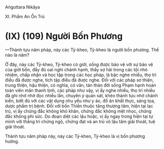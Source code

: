 Aṅguttara Nikāya

XI. Phẩm An Ổn Trú

# (IX) (109) Người Bốn Phương

—Thành tựu năm pháp, này các Tỷ-kheo, Tỷ-kheo là người bốn phương. Thế nào là năm?

Ở đây, này các Tỷ-kheo, Tỷ-kheo có giới, sống được bảo vệ với sự bảo vệ của giới bổn, đầy đủ oai nghi chánh hạnh, thấy sợ hãi trong các tội nhỏ nhiệm, chấp nhận và học tập trong các học pháp, là bậc nghe nhiều, thọ trì điều đã được nghe, tích tập điều đã được nghe. Ðối với các pháp sơ thiện, trung thiện, hậu thiện, có nghĩa, có văn, tán thán đời sống Phạm hạnh hoàn toàn viên mãn thanh tịnh, các pháp như vậy, vị ấy nghe nhiều, thọ trì nhiều đã ghi nhớ nhờ đọc nhiều lần, chuyên ý quán sát, khéo thành tựu nhờ chánh kiến, biết đủ với các vật dụng nhu yếu như y áo, đồ ăn khất thực, sàng tọa, dược phẩm trị bệnh. Ðối với bốn Thiền thuộc tăng thượng tâm, hiện tại lạc trú, vị ấy chứng đắc không khó khăn, chứng đắc không mệt nhọc, chứng đắc không phí sức. Do đoạn diệt các lậu hoặc, vị ấy ngay trong hiện tại tự mình với thắng trí chứng ngộ, chứng đạt và an trú vô lậu tâm giải thoát, tuệ giải thoát.

Thành tựu năm pháp này, này các Tỷ-kheo, Tỷ-kheo là vị bốn phương hướng.

